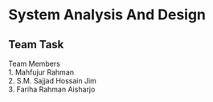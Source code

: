# System Analysis And Design

<h2>Team Task</h2>
Team Members<br>
1. Mahfujur Rahman<br>
2. S.M. Sajjad Hossain Jim<br>
3. Fariha Rahman Aisharjo

